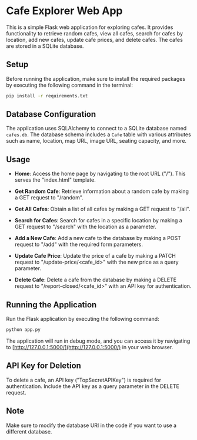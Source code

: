 # Cafe Explorer Web App

This is a simple Flask web application for exploring cafes. It provides functionality to retrieve random cafes, view all cafes, search for cafes by location, add new cafes, update cafe prices, and delete cafes. The cafes are stored in a SQLite database.

## Setup

Before running the application, make sure to install the required packages by executing the following command in the terminal:

```bash
pip install -r requirements.txt
```

## Database Configuration

The application uses SQLAlchemy to connect to a SQLite database named `cafes.db`. The database schema includes a `Cafe` table with various attributes such as name, location, map URL, image URL, seating capacity, and more.

## Usage

- **Home**: Access the home page by navigating to the root URL ("/"). This serves the "index.html" template.

- **Get Random Cafe**: Retrieve information about a random cafe by making a GET request to "/random".

- **Get All Cafes**: Obtain a list of all cafes by making a GET request to "/all".

- **Search for Cafes**: Search for cafes in a specific location by making a GET request to "/search" with the location as a parameter.

- **Add a New Cafe**: Add a new cafe to the database by making a POST request to "/add" with the required form parameters.

- **Update Cafe Price**: Update the price of a cafe by making a PATCH request to "/update-price/<cafe_id>" with the new price as a query parameter.

- **Delete Cafe**: Delete a cafe from the database by making a DELETE request to "/report-closed/<cafe_id>" with an API key for authentication.

## Running the Application

Run the Flask application by executing the following command:

```bash
python app.py
```

The application will run in debug mode, and you can access it by navigating to [http://127.0.0.1:5000/](http://127.0.0.1:5000/) in your web browser.

## API Key for Deletion

To delete a cafe, an API key ("TopSecretAPIKey") is required for authentication. Include the API key as a query parameter in the DELETE request.

## Note

Make sure to modify the database URI in the code if you want to use a different database.

```
